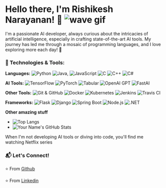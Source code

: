 # Hello there, I'm Rishikesh Narayanan! 👋 ![wave gif](https://github.com/nixin72/nixin72/blob/master/wave.gif)

I'm a passionate AI developer, always curious about the intricacies of artificial intelligence, especially in crafting state-of-the-art AI tools. My journey has led me through a mosaic of programming languages, and I love exploring more each day! 🚀

### 💼 Technologies & Tools:

**Languages:** 
![Python](https://img.shields.io/badge/-Python-3776AB?logo=python&logoColor=white) ![Java](https://img.shields.io/badge/-Java-007396?logo=java&logoColor=white), ![JavaScript](https://img.shields.io/badge/-JavaScript-F7DF1E?logo=javascript&logoColor=black) ![C](https://img.shields.io/badge/-C-A8B9CC?logo=c&logoColor=white) ![C++](https://img.shields.io/badge/-C++-00599C?logo=c%2B%2B&logoColor=white) ![C#](https://img.shields.io/badge/-C%23-239120?logo=c-sharp&logoColor=white) 


**AI Tools:** 
![TensorFlow](https://img.shields.io/badge/-TensorFlow-FF6F00?logo=tensorflow&logoColor=white) 
![PyTorch](https://img.shields.io/badge/-PyTorch-EE4C2C?logo=pytorch&logoColor=white) 
![Tabular](https://img.shields.io/badge/Tabular-8A2BE2)
![OpenAI GPT](https://img.shields.io/badge/OpenAI%20GPT-00A36C) 
![FastAI](https://img.shields.io/badge/-FastAI-1DB954?logo=fastai&logoColor=white) 

**Other Tools:** 
![Git & GitHub](https://img.shields.io/badge/-Git-ED5A47?logo=git&logoColor=white) 
![Docker](https://img.shields.io/badge/-Docker-2496ED?logo=docker&logoColor=white)
![Kubernetes](https://img.shields.io/badge/-Kubernetes-326CE5?logo=kubernetes&logoColor=white) 
![Jenkins](https://img.shields.io/badge/-Jenkins-D24939?logo=jenkins&logoColor=white)
![Travis CI](https://img.shields.io/badge/-Travis_CI-3EAAAF?logo=travis-ci&logoColor=white)

**Frameworks:** 
![Flask](https://img.shields.io/badge/-Flask-000000?logo=flask&logoColor=white) 
![Django](https://img.shields.io/badge/-Django-092E20?logo=django&logoColor=white) 
![Spring Boot](https://img.shields.io/badge/-Spring_Boot-6DB33F?logo=spring-boot&logoColor=white) 
![Node.js](https://img.shields.io/badge/-Node.js-339933?logo=node.js&logoColor=white) 
![.NET](https://img.shields.io/badge/-.NET-512BD4?logo=.net&logoColor=white) 

**Other amazing stuff**
 - ![Top Langs](https://github-readme-stats.vercel.app/api/top-langs/?username=rishikesh312&theme=tokyonight)
 - ![Your Name's GitHub Stats](https://github-readme-stats.vercel.app/api?username=rishikesh312&show_icons=true&theme=radical)
 
When I'm not developing AI tools or diving into code, you'll find me watching Netflix series 

### 📬 Let's Connect!

⭐️ From [Github](https://github.com/rishikesh312/)

⭐️ From [Linkedin](https://www.linkedin.com/in/rishikesh-n-878bb8a7/)
